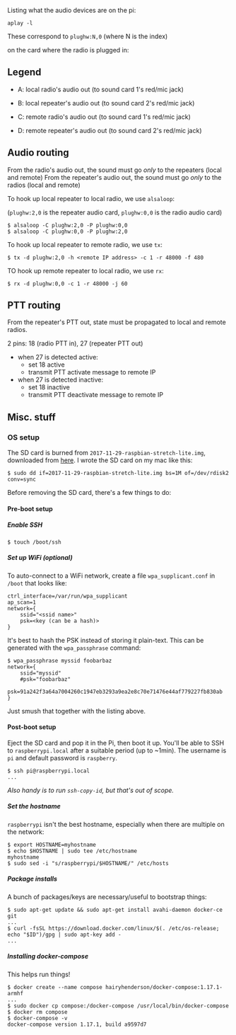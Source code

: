Listing what the audio devices are on the pi:

```
aplay -l
```

These correspond to `plughw:N,0` (where N is the index)

on the card where the radio is plugged in:

## Legend

- A: local radio's audio out (to sound card 1's red/mic jack)
- B: local repeater's audio out (to sound card 2's red/mic jack)

- C: remote radio's audio out (to sound card 1's red/mic jack)
- D: remote repeater's audio out (to sound card 2's red/mic jack)

## Audio routing

From the radio's audio out, the sound must go _only_ to the repeaters (local and remote)
From the repeater's audio out, the sound must go _only_ to the radios (local and remote)

To hook up local repeater to local radio, we use `alsaloop`:

(`plughw:2,0` is the repeater audio card, `plughw:0,0` is the radio audio card)
```
$ alsaloop -C plughw:2,0 -P plughw:0,0
$ alsaloop -C plughw:0,0 -P plughw:2,0
```

To hook up local repeater to remote radio, we use `tx`:
```
$ tx -d plughw:2,0 -h <remote IP address> -c 1 -r 48000 -f 480
```

TO hook up remote repeater to local radio, we use `rx`:
```
$ rx -d plughw:0,0 -c 1 -r 48000 -j 60
```

## PTT routing

From the repeater's PTT out, state must be propagated to local and remote radios.

2 pins: 18 (radio PTT in), 27 (repeater PTT out)
- when 27 is detected active:
  - set 18 active
  - transmit PTT activate message to remote IP
- when 27 is detected inactive:
  - set 18 inactive
  - transmit PTT deactivate message to remote IP



## Misc. stuff

### OS setup

The SD card is burned from `2017-11-29-raspbian-stretch-lite.img`, downloaded
from [here](https://downloads.raspberrypi.org/raspbian_lite_latest). I wrote
the SD card on my mac like this:

```console
$ sudo dd if=2017-11-29-raspbian-stretch-lite.img bs=1M of=/dev/rdisk2 conv=sync
```

Before removing the SD card, there's a few things to do:

#### Pre-boot setup
##### Enable SSH

```console
$ touch /boot/ssh
```

##### Set up WiFi (optional)

To auto-connect to a WiFi network, create a file `wpa_supplicant.conf` in `/boot`
that looks like:

```
ctrl_interface=/var/run/wpa_supplicant
ap_scan=1
network={
	ssid="<ssid name>"
	psk=<key (can be a hash)>
}
```

It's best to hash the PSK instead of storing it plain-text. This can be generated 
with the `wpa_passphrase` command:

```console
$ wpa_passphrase myssid foobarbaz
network={
	ssid="myssid"
	#psk="foobarbaz"
	psk=91a242f3a64a7004260c1947eb3293a9ea2e8c70e71476e44af779227fb830ab
}
```

Just smush that together with the listing above.

#### Post-boot setup

Eject the SD card and pop it in the Pi, then boot it up. You'll be able to SSH to
`raspberrypi.local` after a suitable period (up to ~1min). The username is `pi`
and default password is `raspberry`.

```console
$ ssh pi@raspberrypi.local
...
```

_Also handy is to run `ssh-copy-id`, but that's out of scope._

##### Set the hostname

`raspberrypi` isn't the best hostname, especially when there are multiple on the network:

```console
$ export HOSTNAME=myhostname
$ echo $HOSTNAME | sudo tee /etc/hostname
myhostname
$ sudo sed -i "s/raspberrypi/$HOSTNAME/" /etc/hosts
```

##### Package installs

A bunch of packages/keys are necessary/useful to bootstrap things:

```console
$ sudo apt-get update && sudo apt-get install avahi-daemon docker-ce git
...
$ curl -fsSL https://download.docker.com/linux/$(. /etc/os-release; echo "$ID")/gpg | sudo apt-key add -
...
```

##### Installing docker-compose

This helps run things!

```console
$ docker create --name compose hairyhenderson/docker-compose:1.17.1-armhf
...
$ sudo docker cp compose:/docker-compose /usr/local/bin/docker-compose
$ docker rm compose
$ docker-compose -v
docker-compose version 1.17.1, build a9597d7
```